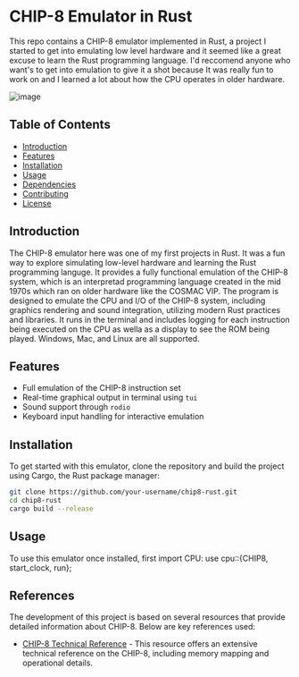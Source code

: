 # CHIP-8 Emulator in Rust

This repo contains a CHIP-8 emulator implemented in Rust, a project I started to get into emulating low level hardware and it seemed like a great excuse to learn the Rust programming language.
I'd reccomend anyone who want's to get into emulation to give it a shot because It was really fun to work on and I learned a lot about how the CPU operates in older hardware.

![image](https://github.com/Nyanjah/Chip8/assets/65467278/32742f5a-6215-4a97-a93f-1fde69d6583c)

## Table of Contents
- [Introduction](#introduction)
- [Features](#features)
- [Installation](#installation)
- [Usage](#usage)
- [Dependencies](#dependencies)
- [Contributing](#contributing)
- [License](#license)

## Introduction
The CHIP-8 emulator here was one of my first projects in Rust. It was a fun way to explore simulating low-level hardware and learning the Rust programming languge.
It provides a fully functional emulation of the CHIP-8 system, which is an interpretad programming language created in the mid 1970s which ran on older hardware like the COSMAC VIP.
The program is designed to emulate the CPU and I/O of the CHIP-8 system, including graphics rendering and sound integration, utilizing modern Rust practices and libraries.
It runs in the terminal and includes logging for each instruction being executed on the CPU as wella as a display to see the ROM being played.
Windows, Mac, and Linux are all supported.

## Features
- Full emulation of the CHIP-8 instruction set
- Real-time graphical output in terminal using `tui`
- Sound support through `rodio`
- Keyboard input handling for interactive emulation

## Installation
To get started with this emulator, clone the repository and build the project using Cargo, the Rust package manager:

```bash
git clone https://github.com/your-username/chip8-rust.git
cd chip8-rust
cargo build --release
```
## Usage
To use this emulator once installed, first import CPU:
use cpu::{CHIP8, start_clock, run};

## References

The development of this project is based on several resources that provide detailed information about CHIP-8. Below are key references used:

- [CHIP-8 Technical Reference](http://devernay.free.fr/hacks/chip8/C8TECH10.HTM#memmap) - This resource offers an extensive technical reference on the CHIP-8, including memory mapping and operational details.





